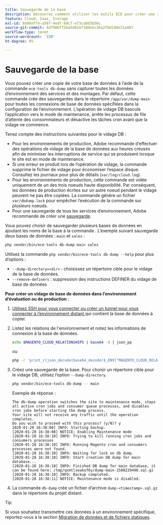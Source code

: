 ```yaml
---
title: Sauvegarde de la base
description: Découvrez comment utiliser les outils ECE pour créer une sauvegarde de la base de données pour un projet d’infrastructure cloud Adobe Commerce.
feature: Cloud, Iaas, Storage
exl-id: 8a96effe-a587-4edf-b0c7-e73ca8d3b56c
source-git-commit: 4d790bff2ba5d02ef10de5c36a2f0d140e31a407
workflow-type: tm+mt
source-wordcount: '339'
ht-degree: 0%

---
```


# Sauvegarde de la base

Vous pouvez créer une copie de votre base de données à l’aide de la commande `ece-tools db-dump` sans capturer toutes les données d’environnement des services et des montages. Par défaut, cette commande crée des sauvegardes dans le répertoire `/app/var/dump-main` pour toutes les connexions de base de données spécifiées dans la configuration de l’environnement. L’opération de vidage DB bascule l’application vers le mode de maintenance, arrête les processus de file d’attente des consommateurs et désactive les tâches cron avant que la vidage ne commence.

Tenez compte des instructions suivantes pour le vidage DB :

- Pour les environnements de production, Adobe recommande d’effectuer des opérations de vidage de la base de données aux heures creuses afin de minimiser les interruptions de service qui se produisent lorsque le site est en mode de maintenance.
- Si une erreur se produit lors de l’opération de vidage, la commande supprime le fichier de vidage pour économiser l’espace disque. Consultez les journaux pour plus de détails (`var/log/cloud.log`).
- Pour les environnements de production, cette commande est vidée uniquement de _un_ des trois noeuds haute disponibilité. Par conséquent, les données de production écrites sur un autre noeud pendant le vidage peuvent ne pas être copiées. La commande génère un fichier `var/dbdump.lock` pour empêcher l’exécution de la commande sur plusieurs noeuds.
- Pour une sauvegarde de tous les services d’environnement, Adobe recommande de créer une [sauvegarde](snapshots.md).

Vous pouvez choisir de sauvegarder plusieurs bases de données en ajoutant les noms de la base à la commande . L’exemple suivant sauvegarde deux bases de données : `main` et `sales` :

```bash
php vendor/bin/ece-tools db-dump main sales
```

Utilisez la commande `php vendor/bin/ece-tools db-dump --help` pour plus d’options :

- `--dump-directory=<dir>` : choisissez un répertoire cible pour le vidage de la base de données.
- `--remove-definers` : suppression des instructions DEFINER du vidage de base de données

**Pour créer un vidage de base de données dans l’environnement d’évaluation ou de production** :

1. [Utilisez SSH pour vous connecter ou créer un tunnel pour vous connecter à l’environnement distant ](../development/secure-connections.md) qui contient la base de données à copier.

1. Listez les relations de l&#39;environnement et notez les informations de connexion à la base de données.

   ```bash
   echo $MAGENTO_CLOUD_RELATIONSHIPS | base64 -d | json_pp
   ```

   ou

   ```bash
   php -r 'print_r(json_decode(base64_decode($_ENV["MAGENTO_CLOUD_RELATIONSHIPS"]))->database);'
   ```

1. Créez une sauvegarde de la base. Pour choisir un répertoire cible pour le vidage DB, utilisez l’option `--dump-directory`.

   ```bash
   php vendor/bin/ece-tools db-dump -- main
   ```

   Exemple de réponse :

   ```terminal
   The db-dump operation switches the site to maintenance mode, stops all active cron jobs and consumer queue processes, and disables cron jobs before starting the dump process.
   Your site will not receive any traffic until the operation completes.
   Do you wish to proceed with this process? (y/N)? y
   2020-01-28 16:38:08] INFO: Starting backup.
   [2020-01-28 16:38:08] NOTICE: Enabling Maintenance mode
   [2020-01-28 16:38:10] INFO: Trying to kill running cron jobs and consumers processes
   [2020-01-28 16:38:10] INFO: Running Magento cron and consumers processes were not found.
   [2020-01-28 16:38:10] INFO: Waiting for lock on db dump.
   [2020-01-28 16:38:10] INFO: Start creation DB dump for main database...
   [2020-01-28 16:38:10] INFO: Finished DB dump for main database, it can be found here: /tmp/qxmtlseakof6y/dump-main-1580229490.sql.gz
   [2020-01-28 16:38:10] INFO: Backup completed.
   [2020-01-28 16:38:11] NOTICE: Maintenance mode is disabled.
   ```

1. La commande `db-dump` crée un fichier d’archive `dump-<timestamp>.sql.gz` dans le répertoire du projet distant.

>[!TIP]
>
>Si vous souhaitez transmettre ces données à un environnement spécifique, reportez-vous à la section [Migration de données et de fichiers statiques](../deploy/staging-production.md#migrate-static-files).
